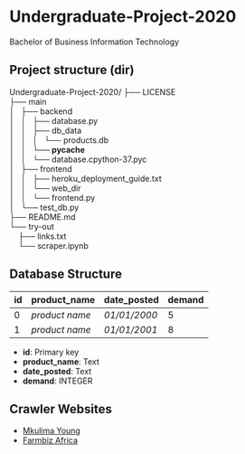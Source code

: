 # Undergraduate-Project-2020
Bachelor of Business Information Technology

## Project structure (dir)
Undergraduate-Project-2020/
├── LICENSE
<br>├── main
<br>│   ├── backend
<br>│   │   ├── database.py
<br>│   │   ├── db_data
<br>│   │   │   └── products.db
<br>│   │   └── __pycache__
<br>│   │       └── database.cpython-37.pyc
<br>│   ├── frontend
<br>│   │   ├── heroku_deployment_guide.txt
<br>│   │   └── web_dir
<br>│   │       └── frontend.py
<br>│   └── test_db.py
<br>├── README.md
<br>└── try-out
<br>    ├── links.txt
<br>    └── scraper.ipynb

### 

## Database Structure
| id | product_name | date_posted | demand |
|----| ------------ | ----------- | ------ |
| 0  |*product name*| *01/01/2000*| 5      |
| 1  |*product name*| *01/01/2001*| 8      |
* **id**: Primary key
* **product_name**: Text
* **date_posted**: Text
* **demand**: INTEGER

## Crawler Websites
* [Mkulima Young](http://www.mkulimayoung.com/)
* [Farmbiz Africa](https://farmbizafrica.com/)

